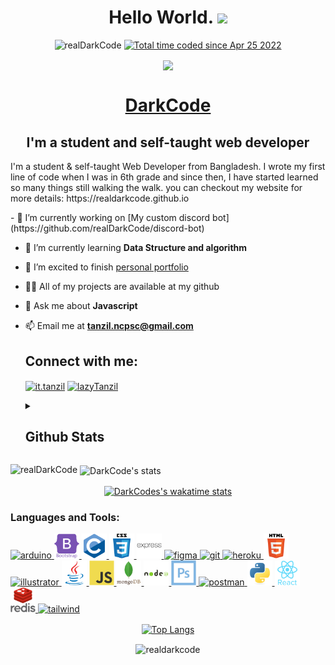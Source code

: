 <!-- Top Title  -->

<h1 align="center">Hello World.
  <img src="https://raw.githubusercontent.com/iampavangandhi/iampavangandhi/master/gifs/Hi.gif" 
       width="20px">
 </h1>
<p align="center">
<img src="https://komarev.com/ghpvc/?username=realDarkcode&label=Profile%20views&color=blue&style=for-the-badge" alt="realDarkCode" /> 
<a href="https://wakatime.com/@94bc9a44-242d-4e17-85c7-077adc2edb4a"><img src="https://wakatime.com/badge/user/94bc9a44-242d-4e17-85c7-077adc2edb4a.svg?style=for-the-badge" alt="Total time coded since Apr 25 2022" /></a>
</p>
<!-- Cover Image -->
<p align="center" >
<img align="center" src="https://user-images.githubusercontent.com/55005374/95673501-37764680-0b66-11eb-8ee1-d4f4a2b285d9.gif" />
</p>

<!-- Intro  -->
<h1 align="center"> <a href="https://realdarkcode.github.io"> DarkCode</a> </h1>
<h2 align="center"> I'm a  student and self-taught web developer</h3>

<!-- short description -->
<p>I'm a student & self-taught Web Developer from Bangladesh. I wrote my first line of code when I was in 6th grade and since then, I have started learned so many things still walking the walk. you can  checkout my website for more details: https://realdarkcode.github.io</p>
<!-- List items  -->
- 🔭 I’m currently working on [My custom discord bot](https://github.com/realDarkCode/discord-bot)

- 🌱 I’m currently learning **Data Structure and algorithm**

- 🎉 I’m excited to finish [personal portfolio](https://github.com/realDarkCode/realDarkcode.github.io)

- 👨‍💻 All of my projects are available at my github

- 💬 Ask me about **Javascript**

- 📫 Email me at **tanzil.ncpsc@gmail.com**
    <!-- Contacts -->
    <h2 align="left">Connect with me:</h2>
    <p align="left">
    <a href="https://instagram.com/it.tanzil" target="blank"><img align="center" src="https://raw.githubusercontent.com/rahuldkjain/github-profile-readme-generator/master/src/images/icons/Social/instagram.svg" alt="it.tanzil" height="60" width="80" /></a>
    <a href="https://facebook.com/lazyTanzil" target="blank"><img align="center" src="https://raw.githubusercontent.com/rahuldkjain/github-profile-readme-generator/master/src/images/icons/Social/facebook.svg" alt="lazyTanzil" height="60" width="80" /></a>
    </p>
  <details>
   <summary><h2>Github Stats</h2></summary>

 <img width="50%" src="https://github-readme-streak-stats.herokuapp.com/?user=realDarkCode&theme=algolia" alt="realDarkCode" />
  
  <img align="center" src="https://github-readme-stats.vercel.app/api?username=realdarkcode&hide=stars&count_private=true&theme=algolia&border_radius=10" alt="DarkCode's stats" title="DarkCode's stats"/>

</details>

<br>
  <!-- wakatime Stats -->
  <p align="center"><a href="https://github.com/anuraghazra/github-readme-stats" > 
  <img align="center" src="https://github-readme-stats.vercel.app/api/wakatime?username=realDarkCode&layout=compact" alt="DarkCodes's wakatime stats"  title="DarkCode's wakatime stats"/> </a></p>
<!-- Languages and skills -->
<h3 align="left">Languages and Tools:</h3>
<p align="left"> <a href="https://www.arduino.cc/" target="_blank" rel="noreferrer"> <img src="https://cdn.worldvectorlogo.com/logos/arduino-1.svg" alt="arduino" width="40" height="40"/> </a> <a href="https://getbootstrap.com" target="_blank" rel="noreferrer"> <img src="https://raw.githubusercontent.com/devicons/devicon/master/icons/bootstrap/bootstrap-plain-wordmark.svg" alt="bootstrap" width="40" height="40"/> </a> <a href="https://www.cprogramming.com/" target="_blank" rel="noreferrer"> <img src="https://raw.githubusercontent.com/devicons/devicon/master/icons/c/c-original.svg" alt="c" width="40" height="40"/> </a> <a href="https://www.w3schools.com/css/" target="_blank" rel="noreferrer"> <img src="https://raw.githubusercontent.com/devicons/devicon/master/icons/css3/css3-original-wordmark.svg" alt="css3" width="40" height="40"/> </a> <a href="https://expressjs.com" target="_blank" rel="noreferrer"> <img src="https://raw.githubusercontent.com/devicons/devicon/master/icons/express/express-original-wordmark.svg" alt="express" width="40" height="40"/> </a> <a href="https://www.figma.com/" target="_blank" rel="noreferrer"> <img src="https://www.vectorlogo.zone/logos/figma/figma-icon.svg" alt="figma" width="40" height="40"/> </a> <a href="https://git-scm.com/" target="_blank" rel="noreferrer"> <img src="https://www.vectorlogo.zone/logos/git-scm/git-scm-icon.svg" alt="git" width="40" height="40"/> </a> <a href="https://heroku.com" target="_blank" rel="noreferrer"> <img src="https://www.vectorlogo.zone/logos/heroku/heroku-icon.svg" alt="heroku" width="40" height="40"/> </a> <a href="https://www.w3.org/html/" target="_blank" rel="noreferrer"> <img src="https://raw.githubusercontent.com/devicons/devicon/master/icons/html5/html5-original-wordmark.svg" alt="html5" width="40" height="40"/> </a> <a href="https://www.adobe.com/in/products/illustrator.html" target="_blank" rel="noreferrer"> <img src="https://www.vectorlogo.zone/logos/adobe_illustrator/adobe_illustrator-icon.svg" alt="illustrator" width="40" height="40"/> </a> <a href="https://www.java.com" target="_blank" rel="noreferrer"> <img src="https://raw.githubusercontent.com/devicons/devicon/master/icons/java/java-original.svg" alt="java" width="40" height="40"/> </a> <a href="https://developer.mozilla.org/en-US/docs/Web/JavaScript" target="_blank" rel="noreferrer"> <img src="https://raw.githubusercontent.com/devicons/devicon/master/icons/javascript/javascript-original.svg" alt="javascript" width="40" height="40"/> </a> <a href="https://www.mongodb.com/" target="_blank" rel="noreferrer"> <img src="https://raw.githubusercontent.com/devicons/devicon/master/icons/mongodb/mongodb-original-wordmark.svg" alt="mongodb" width="40" height="40"/> </a> <a href="https://nodejs.org" target="_blank" rel="noreferrer"> <img src="https://raw.githubusercontent.com/devicons/devicon/master/icons/nodejs/nodejs-original-wordmark.svg" alt="nodejs" width="40" height="40"/> </a> <a href="https://www.photoshop.com/en" target="_blank" rel="noreferrer"> <img src="https://raw.githubusercontent.com/devicons/devicon/master/icons/photoshop/photoshop-line.svg" alt="photoshop" width="40" height="40"/> </a> <a href="https://postman.com" target="_blank" rel="noreferrer"> <img src="https://www.vectorlogo.zone/logos/getpostman/getpostman-icon.svg" alt="postman" width="40" height="40"/> </a> <a href="https://www.python.org" target="_blank" rel="noreferrer"> <img src="https://raw.githubusercontent.com/devicons/devicon/master/icons/python/python-original.svg" alt="python" width="40" height="40"/> </a> <a href="https://reactjs.org/" target="_blank" rel="noreferrer"> <img src="https://raw.githubusercontent.com/devicons/devicon/master/icons/react/react-original-wordmark.svg" alt="react" width="40" height="40"/> </a> <a href="https://redis.io" target="_blank" rel="noreferrer"> <img src="https://raw.githubusercontent.com/devicons/devicon/master/icons/redis/redis-original-wordmark.svg" alt="redis" width="40" height="40"/> </a> <a href="https://tailwindcss.com/" target="_blank" rel="noreferrer"> <img src="https://www.vectorlogo.zone/logos/tailwindcss/tailwindcss-icon.svg" alt="tailwind" width="40" height="40"/> </a> </p>
<!-- Top Languages -->
<p align="Center"><a href="https://github.com/anuraghazra/github-readme-stats" > 
<img align="center" src="https://github-readme-stats.vercel.app/api/top-langs/?username=realDarkCode&langs_count=8&layout=compact" alt="Top Langs"  title="DarkCode's Top Langs"/> </a></p>
<p align="center"><img align="center" src="https://github-readme-streak-stats.herokuapp.com/?user=realdarkcode&" alt="realdarkcode" /></p>
